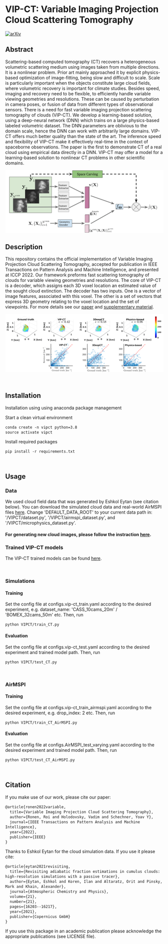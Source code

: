 # VIP-CT: Variable Imaging Projection Cloud Scattering Tomography
[![arXiv](https://img.shields.io/static/v1?label=TPAMI|ICCP2022&message=VIP-CT&color=blueviolet)](https://ieeexplore.ieee.org/abstract/document/9847357)

## Abstract
Scattering-based computed tomography (CT) recovers a heterogeneous volumetric scattering medium using images taken
from multiple directions. It is a nonlinear problem. Prior art mainly approached it by explicit physics-based optimization of image-fitting,
being slow and difficult to scale. Scale is particularly important when the objects constitute large cloud fields, where volumetric
recovery is important for climate studies. Besides speed, imaging and recovery need to be flexible, to efficiently handle variable viewing
geometries and resolutions. These can be caused by perturbation in camera poses, or fusion of data from different types of
observational sensors. There is a need for fast variable imaging projection scattering tomography of clouds (VIP-CT). We develop a
learning-based solution, using a deep-neural network (DNN) which trains on a large physics-based labeled volumetric dataset. The
DNN parameters are oblivious to the domain scale, hence the DNN can work with arbitrarily large domains. VIP-CT offers much better
quality than the state of the art. The inference speed and flexibility of VIP-CT make it effectively real-time in the context of spaceborne
observations. The paper is the first to demonstrate CT of a real cloud using empirical data directly in a DNN. VIP-CT may offer a model
for a learning-based solution to nonlinear CT problems in other scientific domains.

![VIP-CT](readme_files/framework.png)

## Description
This repository contains the official implementation of Variable Imaging Projection Cloud Scattering Tomography, accepted for publication in IEEE Transactions on Pattern Analysis and Machine Intelligence, and presented at ICCP 2022.
Our framework preforms fast scattering tomography of clouds for variable viewing
geometries and resolutions. The core of VIP-CT is a decoder, which assigns each 3D
voxel location an estimated value of the sought cloud extinction. The decoder has two inputs. One is a vector of image
features, associated with this voxel.  The other is a set of vectors that express 3D geometry relating to the voxel
location and the set of viewpoints.  For more details see our [paper](https://ieeexplore.ieee.org/stamp/stamp.jsp?tp=&arnumber=9847357) and [supplementary material](https://ieeexplore.ieee.org/ielx7/34/4359286/9847357/supp1-3195920.pdf?arnumber=9847357).

![results](readme_files/3d_scatter.png)




&nbsp;


## Installation 
Installation using using anaconda package management

Start a clean virtual environment
```
conda create -n vipct python=3.8
source activate vipct
```

Install required packages
```
pip install -r requirements.txt
```


&nbsp;



## Usage

### Data
We used cloud field data that was generated by Eshkol Eytan (see citation below).
You can download the simulated cloud data and real-world AirMSPI files [here](https://technionmail-my.sharepoint.com/:f:/g/personal/roironen_campus_technion_ac_il/EqKyFij1vp9AktzBZ_9gHpgBzdLVnAUDPJz9Df_4X7UAXQ?e=KnkmtR).
Change 'DEFAULT_DATA_ROOT' to your current data path in: '/VIPCT/dataset.py', '/VIPCT/airmspi_dataset.py', and '/VIPCT/microphysics_dataset.py'. 
&nbsp;
#### For generating new cloud images, please follow the instraction [here](https://github.com/ronenroi/pyshdom4VIP-CT).
### Trained VIP-CT models
The VIP-CT trained models can be found [here](https://technionmail-my.sharepoint.com/:f:/g/personal/roironen_campus_technion_ac_il/ErkbzbuTr4NDnhrumeJDVLEBbAihvTYP5mwvkWUu_GuBLQ?e=QbEOXS).

&nbsp;
### Simulations
#### Training 
Set the config file at configs.vip-ct_train.yaml according to the desired experiment, e.g. dataset_name: 'CASS_10cams_20m' / 'BOMEX_32cams_50m' etc.
Then, run


```
python VIPCT/train_CT.py
```

#### Evaluation 
Set the config file at configs.vip-ct_test.yaml according to the desired experiment and trained model path.
Then, run

```
python VIPCT/test_CT.py
```
&nbsp;

### AirMSPI
#### Training 
Set the config file at configs.vip-ct_train_airmspi.yaml according to the desired experiment, e.g. drop_index: 2 etc.
Then, run


```
python VIPCT/train_CT_AirMSPI.py
```

#### Evaluation 
Set the config file at configs.AirMSPI_test_varying.yaml according to the desired experiment and trained model path. 
Then, run

```
python VIPCT/test_CT_AirMSPI.py
```



&nbsp;


## Citation
If you make use of our work, please cite our paper:
```
@article{ronen2022variable,
  title={Variable Imaging Projection Cloud Scattering Tomography},
  author={Ronen, Roi and Holodovsky, Vadim and Schechner, Yoav Y},
  journal={IEEE Transactions on Pattern Analysis and Machine Intelligence},
  year={2022},
  publisher={IEEE}
}
```
Thanks to Eshkol Eytan for the cloud simulation data. If you use it please cite:
```
@article{eytan2021revisiting,
  title={Revisiting adiabatic fraction estimations in cumulus clouds: high-resolution simulations with a passive tracer},
  author={Eytan, Eshkol and Koren, Ilan and Altaratz, Orit and Pinsky, Mark and Khain, Alexander},
  journal={Atmospheric Chemistry and Physics},
  volume={21},
  number={21},
  pages={16203--16217},
  year={2021},
  publisher={Copernicus GmbH}
}
```

If you use this package in an academic publication please acknowledge the appropriate publications (see LICENSE file). 

